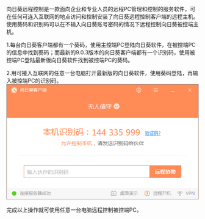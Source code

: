 向日葵远程控制是一款面向企业和专业人员的远程PC管理和控制的服务软件，可在任何可连入互联网的地点访问和控制安装了向日葵远程控制客户端的远程主机。使用葵码和识别码可以在不输入向日葵账号密码的情况下远程控制向日葵被控端主机。

1.每台向日葵客户端都有一个葵码，使用主控端PC登陆向日葵软件，在被控端PC的信息中找到葵码；而最新的9.0.3版本的向日葵客户端都有一个识别码，使用被控端PC登陆最新版向日葵软件找到被控端PC的葵码。

2.用可接入互联网的任意一台电脑打开最新版的向日葵软件，使用葵码登陆，再输入被控端PC的识别码。![](/assets/D6A93BA65AC28444767180DD43705BFD.png)

完成以上操作就可使用任意一台电脑远程控制被控端PC。

